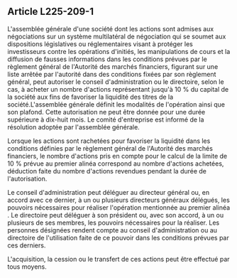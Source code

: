 Article L225-209-1
----
L'assemblée générale d'une société dont les actions sont admises aux
négociations sur un système multilatéral de négociation qui se soumet aux
dispositions législatives ou réglementaires visant à protéger les investisseurs
contre les opérations d'initiés, les manipulations de cours et la diffusion de
fausses informations dans les conditions prévues par le règlement général de
l'Autorité des marchés financiers, figurant sur une liste arrêtée par l'autorité
dans des conditions fixées par son règlement général, peut autoriser le conseil
d'administration ou le directoire, selon le cas, à acheter un nombre d'actions
représentant jusqu'à 10 % du capital de la société aux fins de favoriser la
liquidité des titres de la société.L'assemblée générale définit les modalités de
l'opération ainsi que son plafond. Cette autorisation ne peut être donnée pour
une durée supérieure à dix-huit mois. Le comité d'entreprise est informé de la
résolution adoptée par l'assemblée générale.

Lorsque les actions sont rachetées pour favoriser la liquidité dans les
conditions définies par le règlement général de l'Autorité des marchés
financiers, le nombre d'actions pris en compte pour le calcul de la limite de 10
% prévue au premier alinéa correspond au nombre d'actions achetées, déduction
faite du nombre d'actions revendues pendant la durée de l'autorisation.

Le conseil d'administration peut déléguer au directeur général ou, en accord
avec ce dernier, à un ou plusieurs directeurs généraux délégués, les pouvoirs
nécessaires pour réaliser l'opération mentionnée au premier alinéa . Le
directoire peut déléguer à son président ou, avec son accord, à un ou plusieurs
de ses membres, les pouvoirs nécessaires pour la réaliser. Les personnes
désignées rendent compte au conseil d'administration ou au directoire de
l'utilisation faite de ce pouvoir dans les conditions prévues par ces derniers.

L'acquisition, la cession ou le transfert de ces actions peut être effectué par
tous moyens.
